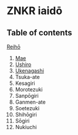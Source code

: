 # ZNKR iaidō

## Table of contents

[Reihō](reiho.md)
1. [Mae](mae.md)
2. [Ushiro](ushiro.md)
3. [Ukenagashi](ukenagashi.md)
4. Tsuka-ate
5. Kesagiri
6. Morotezuki
7. Sanpōgiri
8. Ganmen-ate
9. Soetezuki
10. Shihōgiri
11. Sōgiri
12. Nukiuchi
